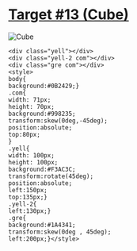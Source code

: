# [Target #13 (Cube)](https://cssbattle.dev/play/19)

![Cube](https://cssbattle.dev/targets/19.png)

```
<div class="yell"></div>
<div class="yell-2 com"></div>
<div class="gre com"></div>
<style>
body{
background:#0B2429;}
.com{
width: 71px;
height: 70px;
background:#998235;
transform:skew(0deg,-45deg);
position:absolute;
top:80px;
}
.yell{
width: 100px;
height: 100px;
background:#F3AC3C;
transform:rotate(45deg);
position:absolute;
left:150px;
top:135px;}
.yell-2{
left:130px;}
.gre{
background:#1A4341;
transform:skew(0deg , 45deg);
left:200px;}</style>
  ````